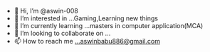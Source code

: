 - 👋 Hi, I’m @aswin-008
- 👀 I’m interested in ...Gaming,Learning new things
- 🌱 I’m currently learning ...masters in computer application(MCA)
- 💞️ I’m looking to collaborate on ...
- 📫 How to reach me ...aswinbabu886@gmail.com

<!---
aswin-008/aswin-008 is a ✨ special ✨ repository because its `README.md` (this file) appears on your GitHub profile.
You can click the Preview link to take a look at your changes.
--->
